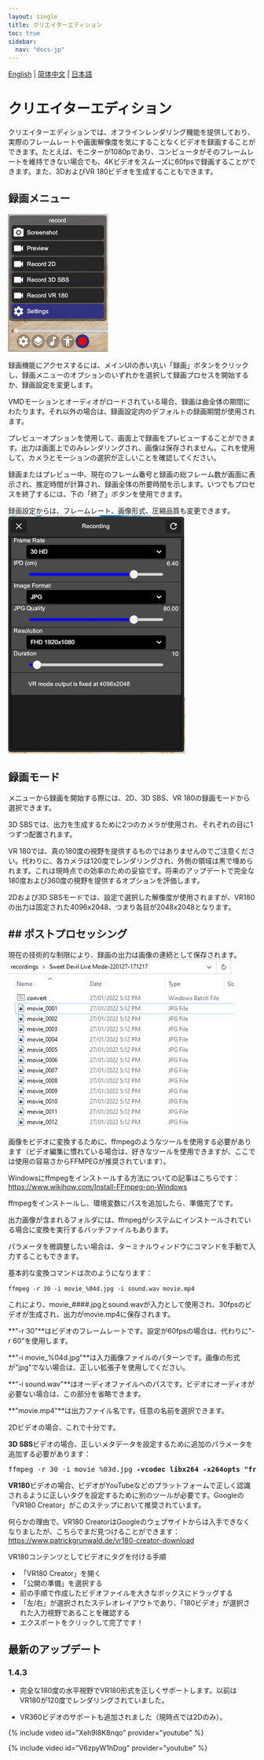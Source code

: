 ```yaml
---
layout: single
title: クリエイターエディション
toc: true
sidebar:
  nav: "docs-jp"
---
```

[English](/dancexr/creator) | [简体中文](/zh/dancexr/creator) | [日本語](/jp/dancexr/creator)


# クリエイターエディション

クリエイターエディションでは、オフラインレンダリング機能を提供しており、実際のフレームレートや画面解像度を気にすることなくビデオを録画することができます。たとえば、モニターが1080pであり、コンピュータがそのフレームレートを維持できない場合でも、4Kビデオをスムーズに60fpsで録画することができます。また、3DおよびVR 180ビデオを生成することもできます。

## 録画メニュー

![録画メニュー](/images/record_menu.png)

録画機能にアクセスするには、メインUIの赤い丸い「録画」ボタンをクリックし、録画メニューのオプションのいずれかを選択して録画プロセスを開始するか、録画設定を変更します。

VMDモーションとオーディオがロードされている場合、録画は曲全体の期間にわたります。それ以外の場合は、録画設定内のデフォルトの録画期間が使用されます。

プレビューオプションを使用して、画面上で録画をプレビューすることができます。出力は画面上でのみレンダリングされ、画像は保存されません。これを使用して、カメラとモーションの選択が正しいことを確認してください。

録画またはプレビュー中、現在のフレーム番号と録画の総フレーム数が画面に表示され、推定時間が計算され、録画全体の所要時間を示します。いつでもプロセスを終了するには、下の「終了」ボタンを使用できます。

録画設定からは、フレームレート、画像形式、圧縮品質も変更できます。
![録画設定](/images/record_setting.png)

## 録画モード

メニューから録画を開始する際には、2D、3D SBS、VR 180の録画モードから選択できます。

3D SBSでは、出力を生成するために2つのカメラが使用され、それぞれの目に1つずつ配置されます。

VR 180では、真の180度の視野を提供するものではありませんのでご注意ください。代わりに、各カメラは120度でレンダリングされ、外側の領域は黒で埋められます。これは現時点での効率のための妥協です。将来のアップデートで完全な180度および360度の視野を提供するオプションを評価します。

2Dおよび3D SBSモードでは、設定で選択した解像度が使用されますが、VR180の出力は固定された4096x2048、つまり各目が2048x2048となります。
## ## ポストプロセッシング

現在の技術的な制限により、録画の出力は画像の連続として保存されます。
![録画画像](/images/record_images.png)

画像をビデオに変換するために、ffmpegのようなツールを使用する必要があります（ビデオ編集に慣れている場合は、好きなツールを使用できますが、ここでは使用の容易さからFFMPEGが推奨されています）。

Windowsにffmpegをインストールする方法についての記事はこちらです：https://www.wikihow.com/Install-FFmpeg-on-Windows

ffmpegをインストールし、環境変数にパスを追加したら、準備完了です。

出力画像が含まれるフォルダには、ffmpegがシステムにインストールされている場合に変換を実行するバッチファイルもあります。

パラメータを微調整したい場合は、ターミナルウィンドウにコマンドを手動で入力することもできます。

基本的な変換コマンドは次のようになります：
```
ffmpeg -r 30 -i movie_%04d.jpg -i sound.wav movie.mp4
```

これにより、movie_####.jpgとsound.wavが入力として使用され、30fpsのビデオが生成され、出力がmovie.mp4に保存されます。

**"-r 30"**はビデオのフレームレートです。設定が60fpsの場合は、代わりに"-r 60"を使用します。

**"-i movie_%04d.jpg"**は入力画像ファイルのパターンです。画像の形式が"jpg"でない場合は、正しい拡張子を使用してください。

**"-i sound.wav"**はオーディオファイルへのパスです。ビデオにオーディオが必要ない場合は、この部分を省略できます。

**"movie.mp4"**は出力ファイル名です。任意の名前を選択できます。

2Dビデオの場合、これで十分です。

**3D SBS**ビデオの場合、正しいメタデータを設定するために追加のパラメータを追加する必要があります：
<pre>
ffmpeg -r 30 -i movie_%03d.jpg <b>-vcodec libx264 -x264opts "frame-packing=3"</b> movie.mp4
</pre>

**VR180**ビデオの場合、ビデオがYouTubeなどのプラットフォームで正しく認識されるように正しいタグを設定するために別のツールが必要です。Googleの「VR180 Creator」がこのステップにおいて推奨されています。

何らかの理由で、VR180 CreatorはGoogleのウェブサイトからは入手できなくなりましたが、こちらでまだ見つけることができます：https://www.patrickgrunwald.de/vr180-creator-download

VR180コンテンツとしてビデオにタグを付ける手順
* 「VR180 Creator」を開く
* 「公開の準備」を選択する
* 前の手順で作成したビデオファイルを大きなボックスにドラッグする
* 「左/右」が選択されたステレオレイアウトであり、「180ビデオ」が選択された入力視野であることを確認する
* エクスポートをクリックして完了です！

## 最新のアップデート
### 1.4.3
* 完全な180度の水平視野でVR180形式を正しくサポートします。以前はVR180が120度でレンダリングされていました。

* VR360ビデオのサポートも追加されました（現時点では2Dのみ）。

{% include video id="Xeh9l8K8nqo" provider="youtube" %}

{% include video id="V6zpyW1hDog" provider="youtube" %}